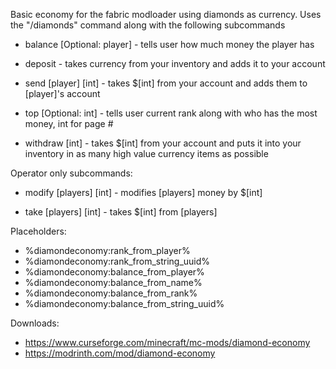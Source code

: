 Basic economy for the fabric modloader using diamonds as currency. Uses the "/diamonds" command along with the following subcommands

- balance [Optional: player] - tells user how much money the player has

- deposit - takes currency from your inventory and adds it to your account

- send [player] [int] - takes $[int] from your account and adds them to [player]'s account

- top [Optional: int] - tells user current rank along with who has the most money, int for page #

- withdraw [int] - takes $[int] from your account and puts it into your inventory in as many high value currency items as possible
 

Operator only subcommands:

- modify [players] [int] - modifies [players] money by $[int]

- take [players] [int] - takes $[int] from [players]


Placeholders:
- %diamondeconomy:rank_from_player%
- %diamondeconomy:rank_from_string_uuid%
- %diamondeconomy:balance_from_player%
- %diamondeconomy:balance_from_name%
- %diamondeconomy:balance_from_rank%
- %diamondeconomy:balance_from_string_uuid%


Downloads:
- https://www.curseforge.com/minecraft/mc-mods/diamond-economy
- https://modrinth.com/mod/diamond-economy
